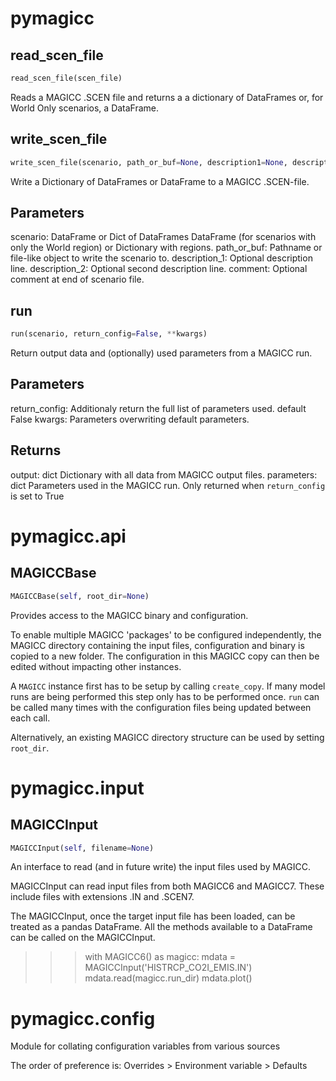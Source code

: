 <h1 id="pymagicc">pymagicc</h1>


<h2 id="pymagicc.read_scen_file">read_scen_file</h2>

```python
read_scen_file(scen_file)
```

Reads a MAGICC .SCEN file and returns a
a dictionary of DataFrames or, for World Only scenarios, a DataFrame.

<h2 id="pymagicc.write_scen_file">write_scen_file</h2>

```python
write_scen_file(scenario, path_or_buf=None, description1=None, description2=None, comment=None)
```

Write a Dictionary of DataFrames or DataFrame to a MAGICC .SCEN-file.

Parameters
----------
scenario: DataFrame or Dict of DataFrames
    DataFrame (for scenarios with only the World region) or Dictionary with
    regions.
path_or_buf:
    Pathname or file-like object to write the scenario to.
description_1:
    Optional description line.
description_2:
    Optional second description line.
comment:
    Optional comment at end of scenario file.


<h2 id="pymagicc.run">run</h2>

```python
run(scenario, return_config=False, **kwargs)
```

Return output data and (optionally) used parameters from a MAGICC run.

Parameters
----------
return_config:
    Additionaly return the full list of parameters used. default False
kwargs:
    Parameters overwriting default parameters.

Returns
-------
output: dict
    Dictionary with all data from MAGICC output files.
parameters: dict
    Parameters used in the MAGICC run. Only returned when
    ``return_config`` is set to True

<h1 id="pymagicc.api">pymagicc.api</h1>


<h2 id="pymagicc.api.MAGICCBase">MAGICCBase</h2>

```python
MAGICCBase(self, root_dir=None)
```

Provides access to the MAGICC binary and configuration.

To enable multiple MAGICC 'packages' to be configured independently,
the MAGICC directory containing the input files, configuration
and binary is copied to a new folder. The configuration in this
MAGICC copy can then be edited without impacting other instances.

A `MAGICC` instance first has to be setup by calling
`create_copy`. If many model runs are being performed this step only has
to be performed once. `run` can be called many times with the
configuration files being updated between each call.

Alternatively, an existing MAGICC directory structure can be used by
setting `root_dir`.

<h1 id="pymagicc.input">pymagicc.input</h1>


<h2 id="pymagicc.input.MAGICCInput">MAGICCInput</h2>

```python
MAGICCInput(self, filename=None)
```

An interface to read (and in future write) the input files used by MAGICC.

MAGICCInput can read input files from both MAGICC6 and MAGICC7. These
include files with extensions .IN and .SCEN7.

The MAGICCInput, once the target input file has been loaded, can be
 treated as a pandas DataFrame. All the methods available to a DataFrame
 can be called on the MAGICCInput.


>>> with MAGICC6() as magicc:
>>>     mdata = MAGICCInput('HISTRCP_CO2I_EMIS.IN')
>>>     mdata.read(magicc.run_dir)
>>>     mdata.plot()

<h1 id="pymagicc.config">pymagicc.config</h1>


Module for collating configuration variables from various sources

The order of preference is:
Overrides > Environment variable > Defaults

